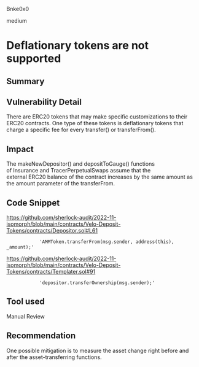 Bnke0x0

medium

# Deflationary tokens are not supported

## Summary

## Vulnerability Detail
There are ERC20 tokens that may make specific customizations to their ERC20 contracts. One type of these tokens is deflationary tokens that charge a specific fee for every transfer() or transferFrom().
## Impact
The makeNewDepositor() and depositToGauge() functions of Insurance and TracerPerpetualSwaps assume that the external ERC20 balance of the contract increases by the same amount as the amount parameter of the transferFrom.
## Code Snippet
https://github.com/sherlock-audit/2022-11-isomorph/blob/main/contracts/Velo-Deposit-Tokens/contracts/Depositor.sol#L61

                'AMMToken.transferFrom(msg.sender, address(this), _amount);'


https://github.com/sherlock-audit/2022-11-isomorph/blob/main/contracts/Velo-Deposit-Tokens/contracts/Templater.sol#91

                'depositor.transferOwnership(msg.sender);'
## Tool used

Manual Review

## Recommendation
One possible mitigation is to measure the asset change right before and after the asset-transferring functions.